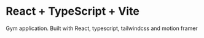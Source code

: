 # React + TypeScript + Vite

Gym application.
Built with React, typescript, tailwindcss and motion framer
